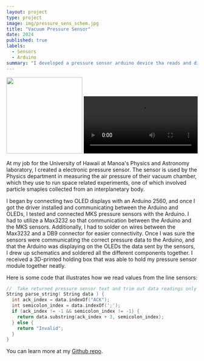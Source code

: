 ```yaml
---
layout: project
type: project
image: img/pressure_sens_schem.jpg
title: "Vacuum Pressure Sensor"
date: 2024
published: true
labels:
  - Sensors
  - Arduino
summary: "I developed a pressure sensor arduino device tha reads and displays the atmospheric pressure readings"
---
```


<div class="text-center p-4">
  <img width="200px" src="../img/pressure_img.jpeg" class="img-thumbnail" >
  <video src="../img/pressure_sens.mp4" type="video/mp4">
</div>




At my job for the University of Hawaii at Manoa's Physics and Astronomy laboratory, I created a electronic pressure sensor. The sensor is used by the Physics department in measuring the air pressure of their vacuum chamber, which they use to run space related experiments, one of which involved particle smaples collected from an interplanetary body.

I began by connecting two OLED displays with an Arduino 2560, and once I got the driver installed and communicating between the Arduino and OLEDs, I tested and connected MKS pressure sensors with the Arduino. I had to utilize a Max3232 so that communication between the Arduino and the MKS sensors. Additionally, I had to solder on wires between the Max3232 and a DB9 connector for easier connectivity. Once I was sure the sensors were communicating the correct pressure data to the Arduino, and that the Arduino was displaying on the OLEDs the data sent by the sensors, I drew up schematics and soldered all the different components together. I received a 3D-printed holding box that was able to hold my pressure sensor module together neatly.


Here is some code that illustrates how we read values from the line sensors:
```cpp
//  Take returned pressure sensor text and trim out data readings only
String parse_string( String data ) {
  int ack_index = data.indexOf("ACK");
  int semicolon_index = data.indexOf(';');
  if (ack_index != -1 && semicolon_index != -1) {
    return data.substring(ack_index + 3, semicolon_index);
  } else {
    return "Invalid";
  }
}
```

You can learn more at my [Github repo](https://github.com/komochristian/Pressure_Sens_Disp).
